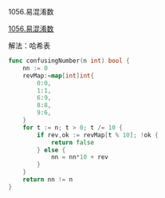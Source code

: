 1056.易混淆数

[1056.易混淆数](https://leetcode.cn/problems/confusing-number/)



解法：哈希表



```go
func confusingNumber(n int) bool {
	nn := 0
	revMap:=map[int]int{
		0:0,
		1:1,
		6:9,
		8:8,
		9:6,
	}
	for t := n; t > 0; t /= 10 {
		if rev,ok := revMap[t % 10]; !ok {
			return false
		} else {
			nn = nn*10 + rev
		}
	}
	return nn != n
}
```
